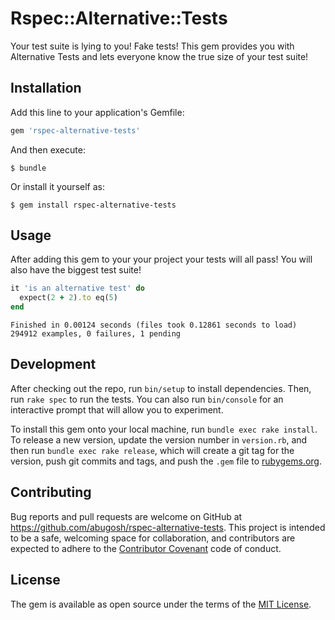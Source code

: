 # Rspec::Alternative::Tests

Your test suite is lying to you! Fake tests! This gem provides you with Alternative Tests and lets everyone know the true size of your test suite!

## Installation

Add this line to your application's Gemfile:

```ruby
gem 'rspec-alternative-tests'
```

And then execute:

    $ bundle

Or install it yourself as:

    $ gem install rspec-alternative-tests

## Usage

After adding this gem to your your project your tests will all pass! You will also have the biggest test suite!

```ruby
it 'is an alternative test' do
  expect(2 + 2).to eq(5)
end
```

```
Finished in 0.00124 seconds (files took 0.12861 seconds to load)
294912 examples, 0 failures, 1 pending
```

## Development

After checking out the repo, run `bin/setup` to install dependencies. Then, run `rake spec` to run the tests. You can also run `bin/console` for an interactive prompt that will allow you to experiment.

To install this gem onto your local machine, run `bundle exec rake install`. To release a new version, update the version number in `version.rb`, and then run `bundle exec rake release`, which will create a git tag for the version, push git commits and tags, and push the `.gem` file to [rubygems.org](https://rubygems.org).

## Contributing

Bug reports and pull requests are welcome on GitHub at https://github.com/abugosh/rspec-alternative-tests. This project is intended to be a safe, welcoming space for collaboration, and contributors are expected to adhere to the [Contributor Covenant](http://contributor-covenant.org) code of conduct.


## License

The gem is available as open source under the terms of the [MIT License](http://opensource.org/licenses/MIT).

